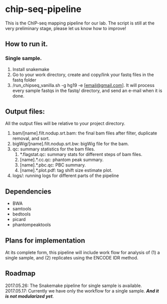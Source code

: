 # chip-seq-pipeline
This is the ChIP-seq mapping pipeline for our lab. The script is still at the very preliminary stage, please let us know how to improve!

## How to run it.
### Single sample. 
1. Install snakemake 
2. Go to your work directory, create and copy/link your fastq files in the fastq
folder
3. <path-to-the-pipeline>/run_chipseq_vanilla.sh -g hg19 -e [email@gmail.com]. It will process every sample fastqs in the fastq/ directory, and send an e-mail when it is done. 


## Output files:
All the output files will be relative to your project directory. 
1. bam/[name].filt.nodup.srt.bam: the final bam files after filter, duplicate removal, and sort. 
2. bigWig/[name].filt.nodup.srt.bw: bigWig file for the bam.
3. qc: summary statistics for the bam files.
    1. \*.flagstat.qc: summary stats for different steps of bam files.
    2. [name].\*.cc.qc: phantom peak summary.
    3. [name].\*.pbc.qc: PBC summary. 
    4. [name].\*.plot.pdf: tag shift size estimate plot.
4. logs/: running logs for different parts of the pipeline


## Dependencies
* BWA
* samtools
* bedtools
* picard
* phantompeaktools


## Plans for implementation
At its complete form, this pipeline will include work flow for analysis of (1) a single sample, and (2) replicates using the ENCODE IDR method.

## Roadmap
2017.05.26: The Snakemake pipeline for single sample is available.
2017.05.17: Currently we have only the workflow for a single sample. ***And it is not modularized yet***. 
